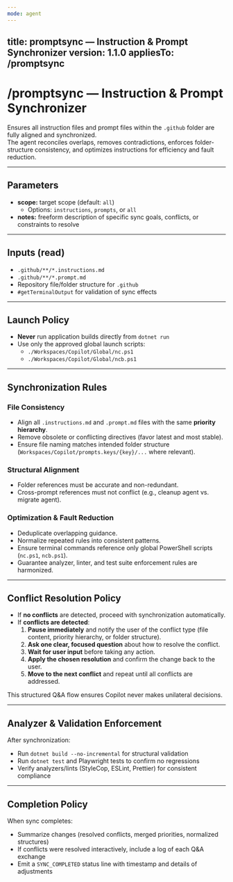 ```yaml
---
mode: agent
---
```

title: promptsync — Instruction & Prompt Synchronizer
version: 1.1.0
appliesTo: /promptsync
---

# /promptsync — Instruction & Prompt Synchronizer

Ensures all instruction files and prompt files within the `.github` folder are fully aligned and synchronized.  
The agent reconciles overlaps, removes contradictions, enforces folder-structure consistency, and optimizes instructions for efficiency and fault reduction.

---

## Parameters
- **scope:** target scope (default: `all`)  
  - Options: `instructions`, `prompts`, or `all`  
- **notes:** freeform description of specific sync goals, conflicts, or constraints to resolve

---

## Inputs (read)
- `.github/**/*.instructions.md`
- `.github/**/*.prompt.md`
- Repository file/folder structure for `.github`
- `#getTerminalOutput` for validation of sync effects

---

## Launch Policy
- **Never** run application builds directly from `dotnet run`
- Use only the approved global launch scripts:
  - `./Workspaces/Copilot/Global/nc.ps1`
  - `./Workspaces/Copilot/Global/ncb.ps1`

---

## Synchronization Rules

### File Consistency
- Align all `.instructions.md` and `.prompt.md` files with the same **priority hierarchy**.
- Remove obsolete or conflicting directives (favor latest and most stable).
- Ensure file naming matches intended folder structure (`Workspaces/Copilot/prompts.keys/{key}/...` where relevant).

### Structural Alignment
- Folder references must be accurate and non-redundant.
- Cross-prompt references must not conflict (e.g., cleanup agent vs. migrate agent).

### Optimization & Fault Reduction
- Deduplicate overlapping guidance.
- Normalize repeated rules into consistent patterns.
- Ensure terminal commands reference only global PowerShell scripts (`nc.ps1`, `ncb.ps1`).
- Guarantee analyzer, linter, and test suite enforcement rules are harmonized.

---

## Conflict Resolution Policy

- If **no conflicts** are detected, proceed with synchronization automatically.  
- If **conflicts are detected**:
  1. **Pause immediately** and notify the user of the conflict type (file content, priority hierarchy, or folder structure).  
  2. **Ask one clear, focused question** about how to resolve the conflict.  
  3. **Wait for user input** before taking any action.  
  4. **Apply the chosen resolution** and confirm the change back to the user.  
  5. **Move to the next conflict** and repeat until all conflicts are addressed.  

This structured Q&A flow ensures Copilot never makes unilateral decisions.

---

## Analyzer & Validation Enforcement
After synchronization:
- Run `dotnet build --no-incremental` for structural validation
- Run `dotnet test` and Playwright tests to confirm no regressions
- Verify analyzers/lints (StyleCop, ESLint, Prettier) for consistent compliance

---

## Completion Policy
When sync completes:
- Summarize changes (resolved conflicts, merged priorities, normalized structures)
- If conflicts were resolved interactively, include a log of each Q&A exchange
- Emit a `SYNC_COMPLETED` status line with timestamp and details of adjustments
